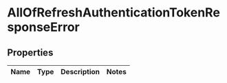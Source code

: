# AllOfRefreshAuthenticationTokenResponseError

## Properties
Name | Type | Description | Notes
------------ | ------------- | ------------- | -------------

